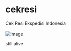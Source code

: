# cekresi
Cek Resi Ekspedisi Indonesia<br><br>
![image](https://user-images.githubusercontent.com/97693488/162194284-8ff721f3-120b-4aeb-9b0f-756ea8a3c7d5.png)

still alive
